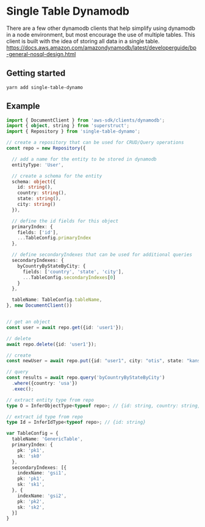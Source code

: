 # Single Table Dynamodb

There are a few other dynamodb clients that help simplify using dynamodb in a node environment, but most encourage the use of multiple tables.  This client is built with the idea of storing all data in a single table. https://docs.aws.amazon.com/amazondynamodb/latest/developerguide/bp-general-nosql-design.html

## Getting started

```
yarn add single-table-dynamo
```

## Example

```typescript
import { DocumentClient } from 'aws-sdk/clients/dynamodb';
import { object, string } from 'superstruct';
import { Repository } from 'single-table-dynamo';

// create a repository that can be used for CRUD/Query operations
const repo = new Repository({

  // add a name for the entity to be stored in dynamodb
  entityType: 'User',

  // create a schema for the entity
  schema: object({
    id: string(),
    country: string(),
    state: string(),
    city: string()
  }),

  // define the id fields for this object
  primaryIndex: {
    fields: ['id'],
    ...TableConfig.primaryIndex
  },

  // define secondaryIndexes that can be used for additional queries
  secondaryIndexes: {
    byCountryByStateByCity: {
      fields: ['country', 'state', 'city'],
      ...TableConfig.secondaryIndexes[0]
    }
  },

  tableName: TableConfig.tableName,
}, new DocumentClient())


// get an object
const user = await repo.get({id: 'user1'});

// delete
await repo.delete({id: 'user1'});

// create
const newUser = await repo.put({id: "user1", city: "otis", state: "kansas", country: "usa"})

// query
const results = await repo.query('byCountryByStateByCity')
  .where({country: 'usa'})
  .exec();

// extract entity type from repo
type O = InferObjectType<typeof repo>; // {id: string, country: string, city: string, state: string }

// extract id type from repo
type Id = InferIdType<typeof repo>; // {id: string}

var TableConfig = {
  tableName: 'GenericTable',
  primaryIndex: {
    pk: 'pk1',
    sk: 'sk0'
  },
  secondaryIndexes: [{
    indexName: 'gsi1',
    pk: 'pk1',
    sk: 'sk1',
  }, {
    indexName: 'gsi2',
    pk: 'pk2',
    sk: 'sk2',
  }]
}

```
